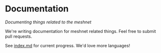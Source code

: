 # Documentation
*Documenting things related to the meshnet*

We're writing documentation for meshnet related things. Feel free to submit pull requests.

See [index.md](index.md) for current progress. We'd love more languages!
